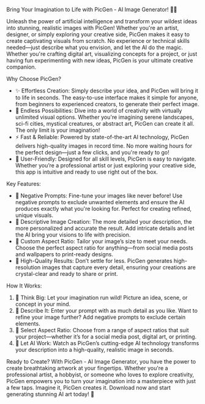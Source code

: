 Bring Your Imagination to Life with PicGen - AI Image Generator! 🎨✨

Unleash the power of artificial intelligence and transform your wildest ideas into stunning, realistic images with PicGen! Whether you're an artist, designer, or simply exploring your creative side, PicGen makes it easy to create captivating visuals from scratch. No experience or technical skills needed—just describe what you envision, and let the AI do the magic. Whether you're crafting digital art, visualizing concepts for a project, or just having fun experimenting with new ideas, PicGen is your ultimate creative companion.

 Why Choose PicGen?

- ✨ Effortless Creation: Simply describe your idea, and PicGen will bring it to life in seconds. The easy-to-use interface makes it simple for anyone, from beginners to experienced creators, to generate their perfect image. 
- 🎨 Endless Possibilities: Dive into a world of creativity with virtually unlimited visual options. Whether you're imagining serene landscapes, sci-fi cities, mystical creatures, or abstract art, PicGen can create it all. The only limit is your imagination!
- ⚡ Fast & Reliable: Powered by state-of-the-art AI technology, PicGen delivers high-quality images in record time. No more waiting hours for the perfect design—just a few clicks, and you're ready to go!
- 🌟 User-Friendly: Designed for all skill levels, PicGen is easy to navigate. Whether you’re a professional artist or just exploring your creative side, this app is intuitive and ready to use right out of the box.

 Key Features:
- 🔧 Negative Prompts: Fine-tune your images like never before! Use negative prompts to exclude unwanted elements and ensure the AI produces exactly what you're looking for. Perfect for creating refined, unique visuals.
- 📝 Descriptive Image Creation: The more detailed your description, the more personalized and accurate the result. Add intricate details and let the AI bring your visions to life with precision.
- 📏 Custom Aspect Ratio: Tailor your image’s size to meet your needs. Choose the perfect aspect ratio for anything—from social media posts and wallpapers to print-ready designs.
- 🌟 High-Quality Results: Don’t settle for less. PicGen generates high-resolution images that capture every detail, ensuring your creations are crystal-clear and ready to share or print.

 How It Works:

1. 💭 Think Big: Let your imagination run wild! Picture an idea, scene, or concept in your mind.  
2. 📝 Describe It: Enter your prompt with as much detail as you like. Want to refine your image further? Add negative prompts to exclude certain elements.  
3. 📏 Select Aspect Ratio: Choose from a range of aspect ratios that suit your project—whether it’s for a social media post, digital art, or printing.  
4. 🤖 Let AI Work: Watch as PicGen’s cutting-edge AI technology transforms your description into a high-quality, realistic image in seconds.

 Ready to Create?
With PicGen - AI Image Generator, you have the power to create breathtaking artwork at your fingertips. Whether you're a professional artist, a hobbyist, or someone who loves to explore creativity, PicGen empowers you to turn your imagination into a masterpiece with just a few taps. Imagine it, PicGen creates it. Download now and start generating stunning AI art today! 🌟
 